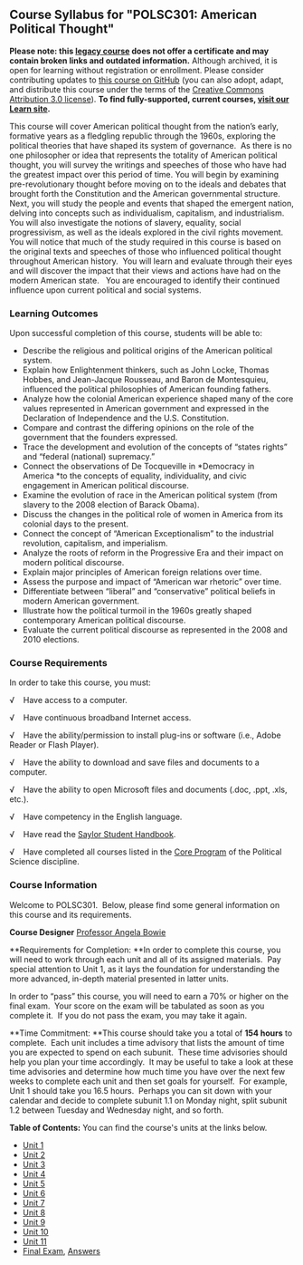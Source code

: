 Course Syllabus for "POLSC301: American Political Thought"
----------------------------------------------------------

**Please note: this [legacy course](https://sayloracademy.zendesk.com/hc/en-us/articles/206089967) does not offer a certificate and may contain 
broken links and outdated information.** Although archived, it is open 
for learning without registration or enrollment. Please consider contributing 
updates to [this course on GitHub](https://github.com/saylordotorg/course_polsc301) 
(you can also adopt, adapt, and distribute this course under the terms of 
the [Creative Commons Attribution 3.0 license](http://creativecommons.org/licenses/by/3.0/)). **To find fully-supported, current courses, [visit our 
Learn site](https://learn.saylor.org).**

This course will cover American political thought from the nation’s
early, formative years as a fledgling republic through the 1960s,
exploring the political theories that have shaped its system of
governance.  As there is no one philosopher or idea that represents the
totality of American political thought, you will survey the writings and
speeches of those who have had the greatest impact over this period of
time. You will begin by examining pre-revolutionary thought before
moving on to the ideals and debates that brought forth the Constitution
and the American governmental structure.  Next, you will study the
people and events that shaped the emergent nation, delving into concepts
such as individualism, capitalism, and industrialism.  You will also
investigate the notions of slavery, equality, social progressivism, as
well as the ideals explored in the civil rights movement. You will
notice that much of the study required in this course is based on the
original texts and speeches of those who influenced political thought
throughout American history.  You will learn and evaluate through their
eyes and will discover the impact that their views and actions have had
on the modern American state.   You are encouraged to identify their
continued influence upon current political and social systems.

### Learning Outcomes

Upon successful completion of this course, students will be able to:

-   Describe the religious and political origins of the American
    political system.
-   Explain how Enlightenment thinkers, such as John Locke, Thomas
    Hobbes, and Jean-Jacque Rousseau, and Baron de Montesquieu,
    influenced the political philosophies of American founding fathers.
-   Analyze how the colonial American experience shaped many of the core
    values represented in American government and expressed in the
    Declaration of Independence and the U.S. Constitution.
-   Compare and contrast the differing opinions on the role of the
    government that the founders expressed.
-   Trace the development and evolution of the concepts of “states
    rights” and “federal (national) supremacy.”
-   Connect the observations of De Tocqueville in *Democracy in
    America *to the concepts of equality, individuality, and civic
    engagement in American political discourse.
-   Examine the evolution of race in the American political system (from
    slavery to the 2008 election of Barack Obama).
-   Discuss the changes in the political role of women in America from
    its colonial days to the present.
-   Connect the concept of “American Exceptionalism” to the industrial
    revolution, capitalism, and imperialism.
-   Analyze the roots of reform in the Progressive Era and their impact
    on modern political discourse.
-   Explain major principles of American foreign relations over time.
-   Assess the purpose and impact of “American war rhetoric” over time.
-   Differentiate between “liberal” and “conservative” political beliefs
    in modern American government.
-   Illustrate how the political turmoil in the 1960s greatly shaped
    contemporary American political discourse.
-   Evaluate the current political discourse as represented in the 2008
    and 2010 elections.

### Course Requirements

In order to take this course, you must:  
  
 <span dir="LTR">√    Have access to a computer.</span>  
  
 <span dir="LTR">√    Have continuous broadband Internet
access.</span>  
  
 <span dir="LTR">√    Have the ability/permission to install plug-ins or
software (i.e., Adobe Reader or Flash Player).</span>  
  
 <span dir="LTR">√    Have the ability to download and save files and
documents to a computer.</span>  
  
 <span dir="LTR">√    Have the ability to open Microsoft files and
documents (.doc, .ppt, .xls, etc.).</span>  
  
 <span dir="LTR">√    Have competency in the English language.  
  
 √    Have read the [Saylor Student
Handbook](https://resources.saylor.org/wwwresources/archived/site/wp-content/uploads/2012/05/Saylor-StudentHandbook.pdf).</span>  
  
 <span dir="LTR">√    Have completed all courses listed in the [Core
Program](http://www.saylor.org/majors/political-science/) of the
Political Science discipline.</span>

### Course Information

Welcome to POLSC301.  Below, please find some general information on
this course and its requirements. 

**Course Designer** [Professor Angela
Bowie](http://www.saylor.org/faculty-a-g/#ProfessorAngelaBowie)

**Requirements for Completion: **In order to complete this course, you
will need to work through each unit and all of its assigned materials. 
Pay special attention to Unit 1, as it lays the foundation for
understanding the more advanced, in-depth material presented in latter
units.

In order to “pass” this course, you will need to earn a 70% or higher on
the final exam.  Your score on the exam will be tabulated as soon as you
complete it.  If you do not pass the exam, you may take it again.

**Time Commitment: **This course should take you a total of **154
hours** to complete.  Each unit includes a time advisory that lists the
amount of time you are expected to spend on each subunit.  These time
advisories should help you plan your time accordingly.  It may be useful
to take a look at these time advisories and determine how much time you
have over the next few weeks to complete each unit and then set goals
for yourself.  For example, Unit 1 should take you 16.5 hours.  Perhaps
you can sit down with your calendar and decide to complete subunit 1.1
on Monday night, split subunit 1.2 between Tuesday and Wednesday night,
and so forth.

**Table of Contents:** You can find the course's units at the links below.

- [Unit 1](https://legacy.saylor.org/polsc301/Unit01/)
- [Unit 2](https://legacy.saylor.org/polsc301/Unit02/)
- [Unit 3](https://legacy.saylor.org/polsc301/Unit03/)
- [Unit 4](https://legacy.saylor.org/polsc301/Unit04/)
- [Unit 5](https://legacy.saylor.org/polsc301/Unit05/)
- [Unit 6](https://legacy.saylor.org/polsc301/Unit06/)
- [Unit 7](https://legacy.saylor.org/polsc301/Unit07/)
- [Unit 8](https://legacy.saylor.org/polsc301/Unit08/)
- [Unit 9](https://legacy.saylor.org/polsc301/Unit09/)
- [Unit 10](https://legacy.saylor.org/polsc301/Unit10/)
- [Unit 11](https://legacy.saylor.org/polsc301/Unit11/)
- [Final Exam](http://saylordotorg.github.io/LegacyExams/POLSC/POLSC301/POLSC301-FinalExam.html), [Answers](http://saylordotorg.github.io/LegacyExams/POLSC/POLSC301/POLSC301-FinalExam-Answers.html)
